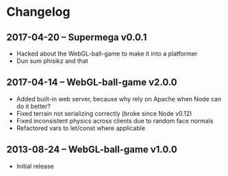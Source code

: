 # Changelog

## 2017-04-20 – Supermega v0.0.1
 * Hacked about the WebGL-ball-game to make it into a platformer
 * Dun sum phisikz and that

## 2017-04-14 – WebGL-ball-game v2.0.0
 * Added built-in web server, because why rely on Apache when Node can do it better?
 * Fixed terrain not serializing correctly (broke since Node v0.12)
 * Fixed inconsistent physics across clients due to random face normals
 * Refactored vars to let/const where applicable
 
## 2013-08-24 – WebGL-ball-game v1.0.0
 * Initial release

